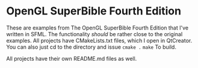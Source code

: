 OpenGL SuperBible Fourth Edition
================================

These are examples from The OpenGL SuperBible Fourth Edition that I've written
in SFML. The functionality _should_ be rather close to the original examples.
All projects have CMakeLists.txt files, which I open in QtCreator. You can also
just cd to the directory and issue
`cmake .`
`make`
To build.

All projects have their own README.md files as well.
